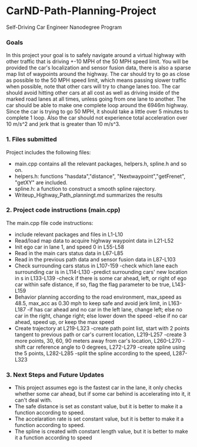 # CarND-Path-Planning-Project
Self-Driving Car Engineer Nanodegree Program

### Goals
In this project your goal is to safely navigate around a virtual highway with other traffic that is driving +-10 MPH of the 50 MPH speed limit. You will be provided the car's localization and sensor fusion data, there is also a sparse map list of waypoints around the highway. The car should try to go as close as possible to the 50 MPH speed limit, which means passing slower traffic when possible, note that other cars will try to change lanes too. The car should avoid hitting other cars at all cost as well as driving inside of the marked road lanes at all times, unless going from one lane to another. The car should be able to make one complete loop around the 6946m highway. Since the car is trying to go 50 MPH, it should take a little over 5 minutes to complete 1 loop. Also the car should not experience total acceleration over 10 m/s^2 and jerk that is greater than 10 m/s^3.


### 1. Files submitted

Project includes the following files:
* main.cpp contains all the relevant packages, helpers.h, spline.h and so on.
* helpers.h: functions "hasdata","distance", "Nextwaypoint","getFrenet", "getXY" are included.
* spline.h: a function to construct a smooth spline rajectory.
* Writeup_Highway_Path_planningt.md summarizes the results


### 2. Project code instructions (main.cpp)

The main.cpp file code instructions:
* include relevant packages and files in L1-L10
* Read/load map data to acquire highway waypoint data in L21-L52
* Init ego car in lane 1, and speed 0 in L55-L58
* Read in the main cars status data in L67-L85
* Read in the previous path data and sensor fusion data in L87-L103
* Check surrounding cars status in L107-159
       -check which lane each surrounding car is in L114-L130
       -predict surrounding cars' new location in s in L133-L139
       -check if there is some car ahead, left, or right of ego car within safe distance, if so, flag the flag parameter to be true, L143-L159
* Behavior planning according to the road environment, max_speed as 48.5, max_acc as 0.30 mph to keep safe and avoid jerk limit, in L163-L187
       -if has car ahead and no car in the left lane, change left; else no car in the right, change right; else lower down the speed
       -else if no car ahead, speed up, or keep the max speed   
* Create trajectory at L219-L323
       -create path point list, start with 2 points tangent to previous path or car's current location, L219-L257
       -create 3 more points, 30, 60, 90 meters away from car's location, L260-L270
       -shift car reference angle to 0 degrees, L272-L279
       -create spline using the 5 points, L282-L285
       -split the spline according to the speed, L287-L323

### 3. Next Steps and Future Updates
* This project assumes ego is the fastest car in the lane, it only checks whether some car ahead, but if some car behind is accelerating into it, it can't deal with.
* The safe distance is set as constant value, but it is better to make it a function according to speed.
* The accelaration rate is set constant value, but it is better to make it a function according to speed.
* The spline is created with constant length value, but it is better to make it a function according to speed 

